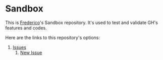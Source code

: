# Sandbox

This is [Frederico]'s Sandbox repository.  It's used to test and validate GH's features and codes.

Here are the links to this repository's options:

1. [Issues](https://github.com/fboaventura/sandbox/issues)
   1. [New Issue](https://github.com/fboaventura/sandbox/issues/new)

[Frederico]: https://github.com/fboaventura